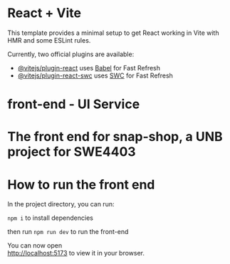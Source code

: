 # React + Vite

This template provides a minimal setup to get React working in Vite with HMR and some ESLint rules.

Currently, two official plugins are available:

- [@vitejs/plugin-react](https://github.com/vitejs/vite-plugin-react/blob/main/packages/plugin-react/README.md) uses [Babel](https://babeljs.io/) for Fast Refresh
- [@vitejs/plugin-react-swc](https://github.com/vitejs/vite-plugin-react-swc) uses [SWC](https://swc.rs/) for Fast Refresh

# front-end - UI Service
  The front end for snap-shop, a UNB project for SWE4403
=======
# How to run the front end

In the project directory, you can run:<br>

`npm i` to install dependencies<br>

then run `npm run dev` to run the front-end<br>

You can now open\
 [http://localhost:5173](http://localhost:5173) to view it in your browser.

